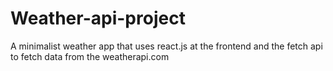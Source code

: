 # Weather-api-project
A minimalist weather app that uses react.js at the frontend and the fetch api to fetch data from the weatherapi.com
